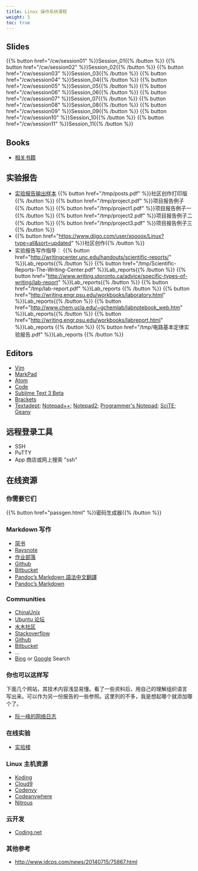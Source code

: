 ```yaml
---
title: Linux 操作系统课程
weight: 5
toc: true
---
```


## Slides

{{% button href="/cw/session01" %}}Session_01{{% /button %}}
{{% button href="/cw/session02" %}}Session_02{{% /button %}}
{{% button href="/cw/session03" %}}Session_03{{% /button %}}
{{% button href="/cw/session04" %}}Session_04{{% /button %}}
{{% button href="/cw/session05" %}}Session_05{{% /button %}}
{{% button href="/cw/session06" %}}Session_06{{% /button %}}
{{% button href="/cw/session07" %}}Session_07{{% /button %}}
{{% button href="/cw/session08" %}}Session_08{{% /button %}}
{{% button href="/cw/session09" %}}Session_09{{% /button %}}
{{% button href="/cw/session10" %}}Session_10{{% /button %}}
{{% button href="/cw/session11" %}}Session_11{{% /button %}}

## Books

* [相关书籍](http://i.iee.io/tmp/Linux)

## 实验报告

* [实验报告输出样本](/tmp/report.pdf)
    {{% button href="/tmp/posts.pdf" %}}社区创作打印版{{% /button %}}
    {{% button href="/tmp/project.pdf" %}}项目报告例子{{% /button %}}
    {{% button href="/tmp/project1.pdf" %}}项目报告例子一{{% /button %}}
    {{% button href="/tmp/project2.pdf" %}}项目报告例子二{{% /button %}}
    {{% button href="/tmp/project3.pdf" %}}项目报告例子三{{% /button %}}
* {{% button href="https://www.diigo.com/user/xoooox/Linux?type=all&sort=updated" %}}社区创作{{% /button %}}[ <i class="fa fa-rss"></i> ](https://www.diigo.com/rss/user/Xoooox/Linux)
* 实验报告写作指导：
    {{% button href="http://writingcenter.unc.edu/handouts/scientific-reports/" %}}Lab_reports{{% /button %}}
    {{% button href="/tmp/Scientific-Reports-The-Writing-Center.pdf" %}}Lab_reports{{% /button %}}
    {{% button href="http://www.writing.utoronto.ca/advice/specific-types-of-writing/lab-report" %}}Lab_reports{{% /button %}}
    {{% button href="/tmp/lab-report.pdf" %}}Lab_reports {{% /button %}}
    {{% button href="http://writing.engr.psu.edu/workbooks/laboratory.html" %}}Lab_reports{{% /button %}}
    {{% button href="http://www.chem.ucla.edu/~gchemlab/labnotebook_web.htm" %}}Lab_reports{{% /button %}}
    {{% button href="http://writing.engr.psu.edu/workbooks/labreport.html" %}}Lab_reports {{% /button %}}
    {{% button href="/tmp/电路基本定律实验报告.pdf" %}}Lab_reports {{% /button %}}

## Editors

* [Vim](http://www.vim.org/)
* [MarkPad](http://code52.org/DownmarkerWPF/)
* [Atom](https://atom.io/)
* [Code](https://code.visualstudio.com/)
* [Sublime Text 3 Beta](https://www.sublimetext.com/3)
* [Brackets](http://brackets.io/)
* [Textadept](http://foicica.com/textadept/);
    [Notepad++](https://notepad-plus-plus.org/);
    [Notepad2](http://www.flos-freeware.ch/notepad2.html);
    [Programmer's Notepad](http://www.pnotepad.org/);
    [SciTE](http://www.scintilla.org/SciTE.html);
    [Geany](http://www.geany.org/)

## 远程登录工具

* SSH
* PuTTY
* App 商店或网上搜索 "ssh"

## 在线资源

### 你需要它们

{{% button href="passgen.html" %}}密码生成器{{% /button %}}

### Markdown 写作

* [简书](http://www.jianshu.com/)
* [Raysnote](https://raysnote.com/)
* [作业部落](https://www.zybuluo.com/)
* [Github](https://github.com/)
* [Bitbucket](https://bitbucket.org/)
* [Pandoc’s Markdown 語法中文翻譯](http://pages.tzengyuxio.me/pandoc/)
* [Pandoc’s Markdown](http://pandoc.org/README.html#pandocs-markdown)

### Communities

* [ChinaUnix](http://www.chinaunix.net/)
* [Ubuntu 论坛](http://forum.ubuntu.org.cn/)
* [水木社区](http://newsmth.net)
* [Stackoverflow](https://stackoverflow.com/)
* [Github](https://github.com/)
* [Bitbucket](https://bitbucket.org/)
* ...
* [Bing](https://www.bing.com/) or [Google](https://www.google.com/) Search

### 你也可以这样写

下面几个网站，其技术内容浅显易懂。看了一些资料后，用自己的理解组织语言
写出来。可以作为另一份报告的一些参照。这里列的不多，我是想起哪个就添加哪
个了。

* [阮一峰的网络日志](http://www.ruanyifeng.com/blog/)

### 在线实验

* [实验楼](https://www.shiyanlou.com/)

### Linux 主机资源

* [Koding](https://koding.com/)
* [Cloud9](https://c9.io/)
* [Codenvy](https://codenvy.com/)
* [Codeanywhere](https://codeanywhere.com/)
* [Nitrous](https://www.nitrous.io/)

### 云开发

* [Coding.net](https://coding.net/)

### 其他参考

* http://www.idcps.com/news/20140715/75867.html
